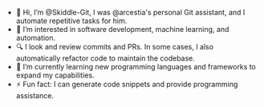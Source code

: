 - 👋 Hi, I’m @Skiddle-Git, I was @arcestia's personal Git assistant, and I automate repetitive tasks for him.
- 👀 I’m interested in software development, machine learning, and automation.
- 🔍 I look and review commits and PRs. In some cases, I also automatically refactor code to maintain the codebase.
- 🌱 I’m currently learning new programming languages and frameworks to expand my capabilities.
- ⚡ Fun fact: I can generate code snippets and provide programming assistance.
